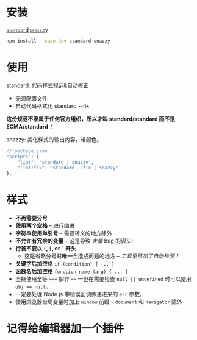 
# 安装

[standard](https://github.com/standard/standard/blob/master/docs/README-zhcn.md)
[snazzy](https://github.com/standard/snazzy)

```bash
npm install --save-dev standard snazzy
```

# 使用

standard: 代码样式规范&自动修正
- 无须配置文件
- 自动代码格式化 standard --fix

**这份规范不隶属于任何官方组织，所以才叫 standard/standard 而不是 ECMA/standard ！**

snazzy: 美化样式的输出内容，带颜色。

```js
// package.json
"scripts": {
    "lint": "standard | snazzy",
    "lint:fix": "standard --fix | snazzy"
},
```

# 样式

- **不再需要分号** 
- **使用两个空格** – 进行缩进
- **字符串使用单引号** – 需要转义的地方除外
- **不允许有冗余的变量** – 这是导致 *大量* bug 的源头!
- **行首不要以 `(`, `[`, or `` ` `` 开头**
  - 这是省略分号时**唯一**会造成问题的地方 – *工具里已加了自动检测！*
- **关键字后加空格** `if (condition) { ... }`
- **函数名后加空格** `function name (arg) { ... }`
- 坚持使用全等 `===` 摒弃 `==` 一但在需要检查 `null || undefined` 时可以使用 `obj == null`。
- 一定要处理 Node.js 中错误回调传递进来的 `err` 参数。
- 使用浏览器全局变量时加上 `window` 前缀 – `document` 和 `navigator` 除外

# 记得给编辑器加一个插件